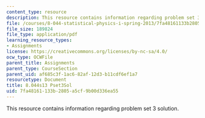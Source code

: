 ```yaml
---
content_type: resource
description: This resource contains information regarding problem set 3 solution.
file: /courses/8-044-statistical-physics-i-spring-2013/7fa48161133b2805a5cf9b00d336ea55_MIT8_044S13_pss3.pdf
file_size: 189824
file_type: application/pdf
learning_resource_types:
- Assignments
license: https://creativecommons.org/licenses/by-nc-sa/4.0/
ocw_type: OCWFile
parent_title: Assignments
parent_type: CourseSection
parent_uid: af685c3f-1ac6-82af-12d3-b11cdf6ef1a7
resourcetype: Document
title: 8.044s13 Pset3Sol
uid: 7fa48161-133b-2805-a5cf-9b00d336ea55
---
```

This resource contains information regarding problem set 3 solution.